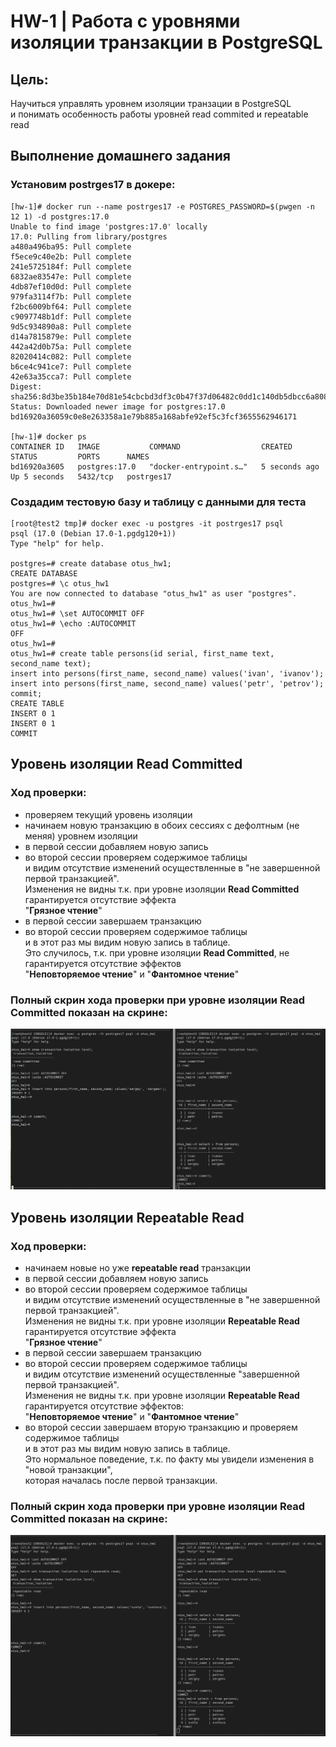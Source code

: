 # **HW-1 | Работа с уровнями изоляции транзакции в PostgreSQL**




## **Цель:**
  Научиться управлять уровнем изоляции транзации в PostgreSQL  
и понимать особенность работы уровней read commited и repeatable read




## **Выполнение домашнего задания**
### **Установим postrges17 в докере:**
```console
[hw-1]# docker run --name postrges17 -e POSTGRES_PASSWORD=$(pwgen -n 12 1) -d postgres:17.0
Unable to find image 'postgres:17.0' locally
17.0: Pulling from library/postgres
a480a496ba95: Pull complete 
f5ece9c40e2b: Pull complete 
241e5725184f: Pull complete 
6832ae83547e: Pull complete 
4db87ef10d0d: Pull complete 
979fa3114f7b: Pull complete 
f2bc6009bf64: Pull complete 
c9097748b1df: Pull complete 
9d5c934890a8: Pull complete 
d14a7815879e: Pull complete 
442a42d0b75a: Pull complete 
82020414c082: Pull complete 
b6ce4c941ce7: Pull complete 
42e63a35cca7: Pull complete 
Digest: sha256:8d3be35b184e70d81e54cbcbd3df3c0b47f37d06482c0dd1c140db5dbcc6a808
Status: Downloaded newer image for postgres:17.0
bd16920a36059c0e8e263358a1e79b885a168abfe92ef5c3fcf3655562946171

[hw-1]# docker ps 
CONTAINER ID   IMAGE           COMMAND                  CREATED         STATUS         PORTS      NAMES
bd16920a3605   postgres:17.0   "docker-entrypoint.s…"   5 seconds ago   Up 5 seconds   5432/tcp   postrges17
```

### **Создадим тестовую базу и таблицу c данными для теста** 
```console
[root@test2 tmp]# docker exec -u postgres -it postrges17 psql
psql (17.0 (Debian 17.0-1.pgdg120+1))
Type "help" for help.

postgres=# create database otus_hw1;
CREATE DATABASE
postgres=# \c otus_hw1
You are now connected to database "otus_hw1" as user "postgres".
otus_hw1=# 
otus_hw1=# \set AUTOCOMMIT OFF
otus_hw1=# \echo :AUTOCOMMIT
OFF
otus_hw1=# 
otus_hw1=# create table persons(id serial, first_name text, second_name text);
insert into persons(first_name, second_name) values('ivan', 'ivanov');
insert into persons(first_name, second_name) values('petr', 'petrov');
commit;
CREATE TABLE
INSERT 0 1
INSERT 0 1
COMMIT
```




## **Уровень изоляции Read Committed**
### **Ход проверки:**
- проверяем текущий уровень изоляции
- начинаем новую транзакцию в обоих сессиях с дефолтным (не меняя) уровнем изоляции
- в первой сессии добавляем новую запись
- во второй сессии проверяем содержимое таблицы  
  и видим отсутствие изменений осуществленные в "не завершенной первой транзакцией".  
  Изменения не видны т.к. при уровне изоляции **Read Committed** гарантируется отсутствие эффекта  
  "**Грязное чтение**"
- в первой сессии завершаем транзакцию
- во второй сессии проверяем содержимое таблицы  
  и в этот раз мы видим новую запись в таблице.  
  Это случилось, т.к. при уровне изоляции **Read Committed**, не гарантируется отсутствие эффектов   
  "**Неповторяемое чтение**" и "**Фантомное чтение**"

### **Полный скрин хода проверки при уровне изоляции Read Committed показан на скрине:**
![read_committed](images/read_committed.png "read_committed")


## **Уровень изоляции Repeatable Read**
### **Ход проверки:**
- начинаем новые но уже **repeatable read** транзакции
- в первой сессии добавляем новую запись
- во второй сессии проверяем содержимое таблицы  
  и видим отсутствие изменений осуществленные в "не завершенной первой транзакцией".  
  Изменения не видны т.к. при уровне изоляции **Repeatable Read** гарантируется отсутствие эффекта  
  "**Грязное чтение**"
- в первой сессии завершаем транзакцию
- во второй сессии проверяем содержимое таблицы  
  и видим отсутствие изменений осуществленные "завершенной первой транзакцией".  
  Изменения не видны т.к. при уровне изоляции **Repeatable Read** гарантируется отсутствие эффектов:  
  "**Неповторяемое чтение**" и "**Фантомное чтение**"
- во второй сессии завершаем вторую транзакцию и проверяем содержимое таблицы  
  и в этот раз мы видим новую запись в таблице.  
  Это нормальное поведение, т.к. по факту мы увидели изменения в "новой транзакции",   
  которая началась после первой транзакции.

### **Полный скрин хода проверки при уровне изоляции Read Committed показан на скрине:**
![repeatable_read](images/repeatable_read.png "repeatable_read")

